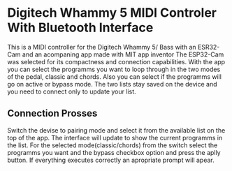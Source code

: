 # Digitech Whammy 5 MIDI Controler With Bluetooth Interface

This is a MIDI controller for the Digitech Whammy 5/ Bass with an ESR32-Cam and an acompaning app made with MIT app inventor
The ESP32-Cam was selected for its compactness and connection capabilities. 
With the app you can select the programms you want to loop through in the two modes of the pedal, classic and chords. Also you can select if the programms will go on active or bypass mode.
The two lists stay saved on the device and you need to connect only to update your list.

## Connection Prosses
Switch the devise to pairing mode and select it from the available list on the top of the app.
The interface will update to show the current programms in the list. For the selected mode(classic/chords) from the switch select the programms you want and the bypass checkbox option and press the aplly button.
If everything executes correctly an apropriate prompt will apear.
